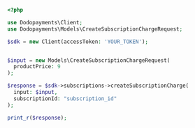 ```php
<?php

use Dodopayments\Client;
use Dodopayments\Models\CreateSubscriptionChargeRequest;

$sdk = new Client(accessToken: 'YOUR_TOKEN');


$input = new Models\CreateSubscriptionChargeRequest(
  productPrice: 9
);

$response = $sdk->subscriptions->createSubscriptionCharge(
  input: $input,
  subscriptionId: "subscription_id"
);

print_r($response);

```


<!-- This file was generated by liblab | https://liblab.com/ -->
